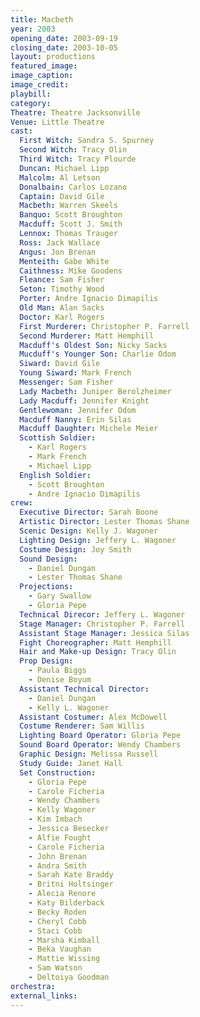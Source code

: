 ```yaml
---
title: Macbeth
year: 2003
opening_date: 2003-09-19
closing_date: 2003-10-05
layout: productions
featured_image: 
image_caption:
image_credit:
playbill:
category:
Theatre: Theatre Jacksonville
Venue: Little Theatre
cast:
  First Witch: Sandra S. Spurney
  Second Witch: Tracy Olin
  Third Witch: Tracy Plourde
  Duncan: Michael Lipp
  Malcolm: Al Letson
  Donalbain: Carlos Lozano
  Captain: David Gile
  Macbeth: Warren Skeels
  Banquo: Scott Broughton
  Macduff: Scott J. Smith
  Lennox: Thomas Trauger
  Ross: Jack Wallace
  Angus: Jon Brenan
  Menteith: Gabe White
  Caithness: Mike Goodens
  Fleance: Sam Fisher
  Seton: Timothy Wood
  Porter: Andre Ignacio Dimapilis
  Old Man: Alan Sacks
  Doctor: Karl Rogers
  First Murderer: Christopher P. Farrell
  Second Murderer: Matt Hemphill
  Macduff's Oldest Son: Nicky Sacks
  Mucduff's Younger Son: Charlie Odom
  Siward: David Gile
  Young Siward: Mark French
  Messenger: Sam Fisher
  Lady Macbeth: Juniper Berolzheimer
  Lady Macduff: Jennifer Knight
  Gentlewoman: Jennifer Odom
  Macduff Nanny: Erin Silas
  Macduff Daughter: Michele Meier
  Scottish Soldier:
    - Karl Rogers
    - Mark French
    - Michael Lipp
  English Soldier:
    - Scott Broughton
    - Andre Ignacio Dimapilis
crew:
  Executive Director: Sarah Boone
  Artistic Director: Lester Thomas Shane
  Scenic Design: Kelly J. Wagoner
  Lighting Design: Jeffery L. Wagoner
  Costume Design: Joy Smith
  Sound Design:
    - Daniel Dungan
    - Lester Thomas Shane
  Projections:
    - Gary Swallow
    - Gloria Pepe
  Technical Direcor: Jeffery L. Wagoner
  Stage Manager: Christopher P. Farrell
  Assistant Stage Manager: Jessica Silas
  Fight Choreographer: Matt Hemphill
  Hair and Make-up Design: Tracy Olin
  Prop Design:
    - Paula Biggs
    - Denise Boyum
  Assistant Technical Director:
    - Daniel Dungan
    - Kelly L. Wagoner
  Assistant Costumer: Alex McDowell
  Costume Renderer: Sam Willis
  Lighting Board Operator: Gloria Pepe
  Sound Board Operator: Wendy Chambers
  Graphic Design: Melissa Russell
  Study Guide: Janet Hall
  Set Construction:
    - Gloria Pepe
    - Carole Ficheria
    - Wendy Chambers
    - Kelly Wagoner
    - Kim Imbach
    - Jessica Besecker
    - Alfie Fought
    - Carole Ficheria
    - John Brenan
    - Andra Smith
    - Sarah Kate Braddy
    - Britni Holtsinger
    - Alecia Renore
    - Katy Bilderback
    - Becky Roden
    - Cheryl Cobb
    - Staci Cobb
    - Marsha Kimball
    - Beka Vaughan
    - Mattie Wissing
    - Sam Watson
    - Deltoiya Goodman
orchestra:
external_links:
---
```

